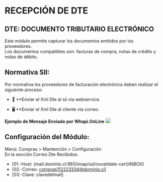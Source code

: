 # RECEPCIÓN DE DTE

## DTE: DOCUMENTO TRIBUTARIO ELECTRÓNICO

Este módulo permite capturar los documentos emitidos por los proveedores.
<br>Los documentos compatibles son: facturas de compra, notas de crédito y notas de débito.

## Normativa SII:
Por normativa los proveedores de facturación electrónica deben realizar el siguiente proceso:

-   🔲 **Enviar el Xml Dte al sii via webservice.

-   🖥 **Enviar el Xml Dte al cliente via correo. 

**Ejemplo de Mensaje Enviado por Whapi.OnLine**
<img src="https://whapi.online/assets/img/demo_mensaje_con_imagen.jpg"   />


## Configuración del Módulo:
Menú: Compras > Mantención > Configuración
<br>En la sección Correo Dte Recibidos:

-   [01.-Host: {mail.dominio.cl:993/imap/ssl/novalidate-cert}INBOX]
-   [02.-Correo: compras112223334@dominio.cl]
-   [03.-Clave: clavedelmail]
 
